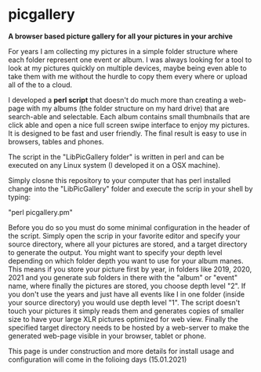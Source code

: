 # picgallery
<b>A browser based picture gallery for all your pictures in your archive</b>

For years I am collecting my pictures in a simple folder structure where each folder represent one event or album. I was always looking for a tool to look at my pictures quickly on multiple devices, maybe being even able to take them with me without the hurdle to copy them every where or upload all of the to a cloud.

I developed a <b>perl script</b> that doesn't do much more than creating a web-page with my albums (the folder structure on my hard drive) that are search-able and selectable. Each album contains small thumbnails that are click able and open a nice full screen swipe interface to enjoy my pictures. It is designed to be fast and user friendly. The final result is easy to use in browsers, tables and phones.

The script in the "LibPicGallery folder" is written in perl and can be executed on any Linux system (I developed it on a OSX machine).

Simply closne this repository to your computer that has perl installed change into the "LibPicGallery" folder and execute the scrip in your shell by typing:

"perl picgallery.pm"

Before you do so you must do some minimal configuration in the header of the script. Simply open the scrip in your favorite editor and specify your source directory, where all your pictures are stored, and a target directory to generate the output.
You might want to specify your depth level depending on which folder depth you want to use for your album manes. This means if you store your picture first by year, in folders like 2019, 2020, 2021 and you generate sub folders in there with the "album" or "event" name, where finally the pictures are stored, you choose depth level "2". If you don't use the years and just have all events like I in one folder (inside your source directory) you would use depth level "1".
The script doesn't touch your pictures it simply reads them and generates copies of smaller size to have your large XLR pictures optimized for web view.
Finally the specified target directory needs to be hosted by a web-server to make the generated web-page visible in your browser, tablet or phone.

This page is under construction and more details for install usage and configuration will come in the folioing days (15.01.2021)
